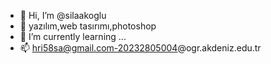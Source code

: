 - 👋 Hi, I’m @silaakoglu
- 👀 yazılım,web tasırımı,photoshop
- 🌱 I’m currently learning ...
- 📫 hri58sa@gmail.com-20232805004@ogr.akdeniz.edu.tr

<!---
silaakoglu/silaakoglu is a ✨ special ✨ repository because its `README.md` (this file) appears on your GitHub profile.
You can click the Preview link to take a look at your changes.
--->
